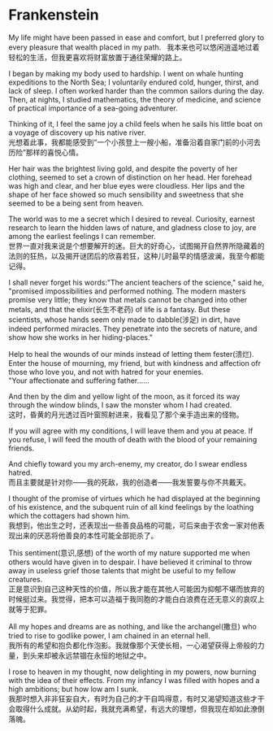 # Frankenstein

My life might have been passed in ease and comfort, but I preferred glory to every pleasure that wealth placed in my path.  
我本来也可以悠闲逍遥地过着轻松的生活，但我更喜欢将财富放置于通往荣耀的路上。

I began by making my body used to hardship. I went on whale hunting expeditions to the North Sea; I voluntarily endured cold, hunger, thirst, and lack of sleep. I often worked harder than the common sailors during the day. Then, at nights, I studied mathematics, the theory of medicine, and science of practical importance of a sea-going adventurer.

Thinking of it, I feel the same joy a child feels when he sails his little boat on a voyage of discovery up his native river.  
光想着此事，我都能感受到“一个小孩登上一艘小船，准备沿着自家门前的小河去历险”那样的喜悦心情。

Her hair was the brightest living gold, and despite the poverty of her clothing, seemed to set a crown of distinction on her head. Her forehead was high and clear, and her blue eyes were cloudless. Her lips and the shape of her face showed so much sensibility and sweetness that she seemed to be a being sent from heaven.

The world was to me a secret which I desired to reveal. Curiosity, earnest research to learn the hidden laws of nature, and gladness close to joy, are among the earliest feelings I can remember.  
世界一直对我来说是个想要解开的迷。巨大的好奇心，试图揭开自然界所隐藏着的法则的狂热，以及揭开谜团后的欣喜若狂，这种儿时最早的情感波澜，我至今都能记得。

I shall never forget his words:"The ancient teachers of the science," said he, "promised impossibilities and performed nothing. The modern masters promise very little; they know that metals cannot be changed into other metals, and that the elixir(长生不老药) of life is a fantasy. But these scientists, whose hands seem only made to dabble(涉足) in dirt, have indeed performed miracles. They penetrate into the secrets of nature, and show how she works in her hiding-places."

Help to heal the wounds of our minds instead of letting them fester(溃烂).  
Enter the house of mourning, my friend, but with kindness and affection ofr those who love you, and not with hatred for your enemies.  
"Your affectionate and suffering father……

And then by the dim and yellow light of the moon, as it forced its way through the window blinds, I saw the monster whom I had created.  
这时，昏黄的月光透过百叶窗照射进来，我看见了那个亲手造出来的怪物。

If you will agree with my conditions, I will leave them and you at peace. If you refuse, I will feed the mouth of death with the blood of your remaining friends.

And chiefly toward you my arch-enemy, my creator, do I swear endless hatred.  
而且主要就是针对你——我的死敌，我的创造者——我发誓要与你不共戴天。

I thought of the promise of virtues which he had displayed at the beginning of his existence, and the subquent ruin of all kind feelings by the loathing which the cottagers had shown him.  
我想到，他出生之时，还表现出一些善良品格的可能，可后来由于农舍一家对他表现出来的厌恶将他善良的本性可能全部扼杀了。

This sentiment(意识,感想) of the worth of my nature supported me when others would have given in to despair. I have believed it criminal to throw away in useless grief those talents that might be useful to my fellow creatures.  
正是意识到自己这种天性的价值，所以我才能在其他人可能因为抑郁不堪而放弃的时候挺过来。我觉得，把本可以造福于我同胞的才能白白浪费在还无意义的哀叹上就等于犯罪。

All my hopes and dreams are as nothing, and like the archangel(撒旦) who tried to rise to godlike power, I am chained in an eternal hell.  
我所有的希望和抱负都化作泡影。我就像那个天使长相，一心渴望获得上帝般的力量，到头来却被永远禁锢在永恒的地狱之中。

I rose to heaven in my thought, now delighting in my powers, now burning with the idea of their effects. From my infancy I was filled with hopes and a high ambitions; but how low am I sunk.  
我那时想入非非狂妄自大，有时为自己的才干自鸣得意，有时又渴望知道这些才干会取得什么成就。从幼时起，我就充满希望，有远大的理想，但我现在却如此潦倒落魄。

